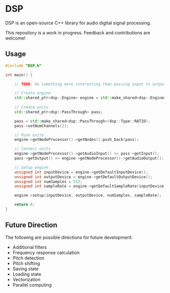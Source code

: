 # DSP

DSP is an open-source C++ library for audio digital signal processing.

This repository is a work in progress. Feedback and contributions are welcome!

## Usage

```cpp
#include "DSP.h"

int main() {

    // TODO: Do something more interesting than passing input to output

    // Create engine
    std::shared_ptr<dsp::Engine> engine = std::make_shared<dsp::Engine>();
    
    // Create units
    std::shared_ptr<dsp::PassThrough> pass;

    pass = std::make_shared<dsp::PassThrough>(dsp::Type::RATIO);
    pass->setNumChannels(2);

    // Push units
    engine->getNodeProcessor()->getNodes().push_back(pass);

    // Connect units
    engine->getNodeProcessor()->getAudioInput() >> pass->getInput();
    pass->getOutput() >> engine->getNodeProcessor()->getAudioOutput();

    // Setup engine
    unsigned int inputDevice = engine->getDefaultInputDevice();
    unsigned int outputDevice = engine->getDefaultOutputDevice();
    unsigned int numSamples = 512;
    unsigned int sampleRate = engine->getDefaultSampleRate(inputDevice, outputDevice);

    engine->setup(inputDevice, outputDevice, numSamples, sampleRate);

    return 0;
}
```

## Future Direction

The following are possible directions for future development:
- Additional filters
- Frequency response calculation
- Pitch detection
- Pitch shifting
- Saving state
- Loading state
- Vectorization
- Parallel computing
